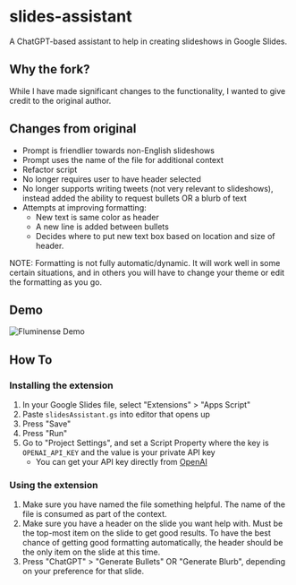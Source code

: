 # slides-assistant
A ChatGPT-based assistant to help in creating slideshows in Google Slides.

## Why the fork? 
While I have made significant changes to the functionality, I wanted to give 
credit to the original author. 

## Changes from original
- Prompt is friendlier towards non-English slideshows
- Prompt uses the name of the file for additional context
- Refactor script
- No longer requires user to have header selected
- No longer supports writing tweets (not very relevant to slideshows), 
  instead added the ability to request bullets OR a blurb of text
- Attempts at improving formatting:
  - New text is same color as header
  - A new line is added between bullets
  - Decides where to put new text box based on location and size of header.

NOTE: Formatting is not fully automatic/dynamic. It will work well in some 
certain situations, and in others you will have to change your theme or edit 
the formatting as you go. 

## Demo
![Fluminense Demo](./img/Fluminense_demo.gif)

## How To
### Installing the extension

1) In your Google Slides file, select "Extensions" > "Apps Script"
2) Paste `slidesAssistant.gs` into editor that opens up
3) Press "Save"
4) Press "Run"
5) Go to "Project Settings", and set a Script Property where the key is 
   `OPENAI_API_KEY` and the value is your private API key
   - You can get your API key directly from [OpenAI](https://platform.openai.com/)  

### Using the extension

1) Make sure you have named the file something helpful. The name of the 
   file is consumed as part of the context. 
2) Make sure you have a header on the slide you want help with. Must be the 
   top-most item on the slide to get good results. To have the best chance 
   of getting good formatting automatically, the header should be the 
   only item on the slide at this time.
3) Press "ChatGPT" > "Generate Bullets" OR "Generate Blurb", depending on 
   your preference for that slide.

